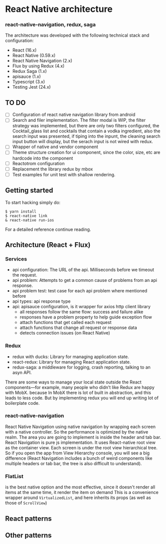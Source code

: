 # React Native architecture
### react-native-navigation, redux, saga

The architecture was developed with the following technical stack and configuration:

* React  (16.x)
* React Native (0.59.x)
* React Native Navigation (2.x)
* Flux by using Redux (4.x)
* Redux Saga (1.x)
* apisauce (1.x)
* Typescript (3.x)
* Testing Jest (24.x)

## TO DO

- [ ] Configuration of react native navigation library from android
- [ ] Search and filer implementation. The filter modal is WIP, the filter strategy was implemented, but there are only two filters configured, the Cocktail_glass list and cocktails that contain a vodka ingredient, also the search input was presented, if tiping into the inpunt, the cleaning search input button will display, but the serach input is not wired with redux.
- [ ] Wrapper of native and vendor component
- [ ] Theme structure creation for ui component, since the color, size, etc are hardcode into the component
- [ ] Reactotrom configuration
- [ ] Replacement the library redux by mbox
- [ ] Test examples for unit test with shallow rendering.

## Getting started

To start hacking simply do:

```
$ yarn install
$ react-native link
& react-native run-ios
```

For a detailed reference continue reading.

## Architecture (React + Flux)

### Services

* api configuration: 
  The URL of the api.
  Milliseconds before we timeout the request.
* api problem: 
  Attempts to get a common cause of problems from an api response.
* api problem test:
  test case for each api problem where mentioned before
* api types: 
  api response type
* api: 
  apisauce configuration, is it wrapper for  axios http client library
  - all responses follow the same flow: success and failure alike
  - responses have a problem property to help guide exception flow
  - attach functions that get called each request
  - attach functions that change all request or response data
  - detects connection issues (on React Native)


### Redux

* redux with ducks: Library for managing application state.
* react-redux: Library for managing React application state.
* redux-saga: a middleware for logging, crash reporting, talking to an asyn API.

There are some ways to manage your local state outside the React components—for example, many people who didn’t like Redux are happy with MobX. because In MobX there is lot of built in abstraction, and this leads to less code. But by implementing redux you will end up writing lot of boilerplate code.

### react-native-navigation

React Native Navigation using native navigation by wrapping each screen with a native controller. So the performance is optimized by the native realm. The area you are going to implement is inside the header and tab bar.
React Navigation is pure js implementation. It uses React-native root view as the container view. Each screen is under the root view hierarchical tree.
So if you open the app from View Hierarchy console, you will see a big difference (React Navigation includes a bunch of weird components like multiple headers or tab bar, the tree is also difficult to understand).

### FlatList

is the best native option and the most effective, since it doesn't render all items at the same time, it render the item on demand 
This is a convenience wrapper around `VirtualizedList`, and here inherits its props (as well as those of `ScrollView`)

## React patterns

## Other patterns
